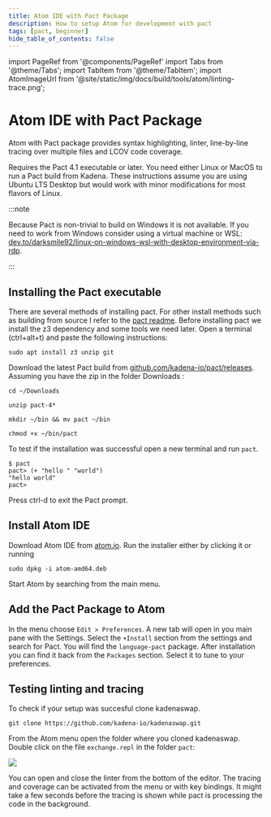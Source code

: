 ```yaml
---
title: Atom IDE with Pact Package
description: How to setup Atom for development with pact
tags: [pact, beginner]
hide_table_of_contents: false
---
```


import PageRef from '@components/PageRef'
import Tabs from '@theme/Tabs';
import TabItem from '@theme/TabItem';
import AtomImageUrl from '@site/static/img/docs/build/tools/atom/linting-trace.png';

# Atom IDE with Pact Package

Atom with Pact package provides syntax highlighting, linter, line-by-line tracing over multiple files and LCOV code coverage.

Requires the Pact 4.1 executable or later. You need either Linux or MacOS to run a Pact build from Kadena. These instructions assume you are using Ubuntu LTS Desktop but would work with minor modifications for most flavors of Linux.

:::note

Because Pact is non-trivial to build on Windows it is not available. If you need to work from Windows consider using a virtual machine or WSL: [dev.to/darksmile92/linux-on-windows-wsl-with-desktop-environment-via-rdp](https://dev.to/darksmile92/linux-on-windows-wsl-with-desktop-environment-via-rdp-522g).

:::

## Installing the Pact executable

There are several methods of installing pact. For other install methods such as building from source I refer to the [pact readme](https://github.com/kadena-io/pact).
Before installing pact we install the z3 dependency and some tools we need later. Open a terminal (ctrl+alt+t) and paste the following instructions:
```
sudo apt install z3 unzip git
```

Download the latest Pact build from [github.com/kadena-io/pact/releases](https://github.com/kadena-io/pact/releases).
Assuming you have the zip in the folder Downloads :
```
cd ~/Downloads
```
```
unzip pact-4*
```
```
mkdir ~/bin && mv pact ~/bin
```
```
chmod +x ~/bin/pact
```

To test if the installation was successful open a new terminal and run `pact`. 
```
$ pact
pact> (+ "hello " "world")
"hello world"
pact>
```

Press ctrl-d to exit the Pact prompt.

## Install Atom IDE

Download Atom IDE from [atom.io](https://atom.io/). Run the installer either by clicking it or running
```
sudo dpkg -i atom-amd64.deb
```

Start Atom by searching from the main menu.


## Add the Pact Package to Atom

In the menu choose `Edit > Preferences`.
A new tab will open in you main pane with the Settings. Select the `+Install` section from the settings and search for Pact. You will find the `language-pact` package. After installation you can find it back from the `Packages` section. Select it to tune to your preferences. 

## Testing linting and tracing

To check if your setup was succesful clone kadenaswap.

```
git clone https://github.com/kadena-io/kadenaswap.git
```

From the Atom menu open the folder where you cloned kadenaswap. Double click on the file `exchange.repl` in the folder `pact`:



<img src={AtomImageUrl} />

You can open and close the linter from the bottom of the editor. The tracing and coverage can be activated from the menu or with key bindings. It might take a few seconds before the tracing is shown while pact is processing the code in the background.
